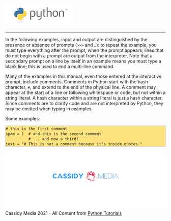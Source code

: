 
![Python Logo](./assets/python-logo.png)
___
In the following examples, input and output are distinguished by the presence or absence of prompts (*`>>>`* and  *`…`*): to repeat the example, you must type everything after the prompt, when the prompt appears; lines that do not begin with a prompt are output from the interpreter. Note that a secondary prompt on a line by itself in an example means you must type a blank line; this is used to end a multi-line command.

Many of the examples in this manual, even those entered at the interactive prompt, include comments. Comments in Python start with the hash character, *`#`*, and extend to the end of the physical line. A comment may appear at the start of a line or following whitespace or code, but not within a string literal. A hash character within a string literal is just a hash character. Since comments are to clarify code and are not interpreted by Python, they may be omitted when typing in examples.

Some examples:

<pre style="background-color: #FFE37F; border: 1px solid #C4C4C4;"><code class="py"># this is the first comment
spam = 1  # and this is the second comment`
          # ... and now a third!
text = "# This is not a comment because it's inside quotes."
</code></pre>

![CassidyMedia Logo](./assets/cover_photo_without_slogan2.png)
Cassidy Media 2021 - All Content from [Python Tutorials](https://docs.python.org/3/tutorial/index.html)